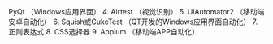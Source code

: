 

PyQt （Windows应用界面）
4.  Airtest （视觉识别）
5.  UiAutomator2 （移动端安卓自动化）
6.  Squish或CukeTest （QT开发的Windows应用界面自动化）
7.  正则表达式
8.  CSS选择器
9.  Appium  （移动端APP自动化）





